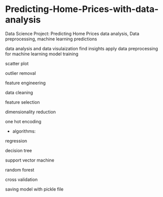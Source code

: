 # Predicting-Home-Prices-with-data-analysis
Data Science Project:  Predicting Home Prices data analysis, Data preprocessing, machine learning predictions 

data analysis and data visulaization
find insights
apply data preprocessing for machine learning model training

scatter plot

outlier removal

feature engineering

data cleaning

feature selection

dimensionality reduction

one hot encoding


* algorithms: 

regression

decision tree

support vector machine

random forest 



cross validation

saving model with pickle file 
